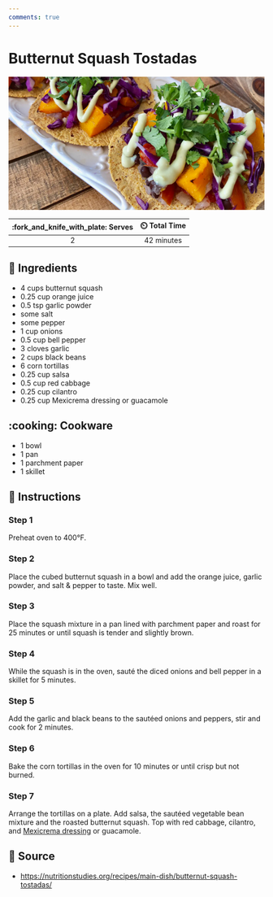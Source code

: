 ```yaml
---
comments: true
---
```

# Butternut Squash Tostadas

![Butternut Squash Tostadas](../assets/images/butternut-squash-tostadas.jpg)

| :fork_and_knife_with_plate: Serves | :timer_clock: Total Time |
|:----------------------------------:|:-----------------------: |
| 2 | 42 minutes |

## :salt: Ingredients

- 4 cups butternut squash
- 0.25 cup orange juice
- 0.5 tsp garlic powder
- some salt
- some pepper
- 1 cup onions
- 0.5 cup bell pepper
- 3 cloves garlic
- 2 cups black beans
- 6 corn tortillas
- 0.25 cup salsa
- 0.5 cup red cabbage
- 0.25 cup cilantro
- 0.25 cup Mexicrema dressing or guacamole

## :cooking: Cookware

- 1 bowl
- 1 pan
- 1 parchment paper
- 1 skillet

## :pencil: Instructions

### Step 1

Preheat oven to 400°F.

### Step 2

Place the cubed butternut squash in a bowl and add the orange juice, garlic powder, and salt & pepper to taste. Mix
well.

### Step 3

Place the squash mixture in a pan lined with parchment paper and roast for 25 minutes or until squash is tender and
slightly brown.

### Step 4

While the squash is in the oven, sauté the diced onions and bell pepper in a skillet for 5 minutes.

### Step 5

Add the garlic and black beans to the sautéed onions and peppers, stir and cook for 2 minutes.

### Step 6

Bake the corn tortillas in the oven for 10 minutes or until crisp but not burned.

### Step 7

Arrange the tortillas on a plate. Add salsa, the sautéed vegetable bean mixture and the roasted butternut squash. Top
with red cabbage, cilantro, and [Mexicrema dressing][1] or guacamole.

## :link: Source

- <https://nutritionstudies.org/recipes/main-dish/butternut-squash-tostadas/>

[1]: ../sauces-and-dressings/mexicrema-dressing.md
